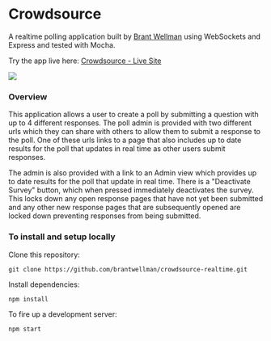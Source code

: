 # Crowdsource

A realtime polling application built by [Brant Wellman](https://github.com/brantwellman) using WebSockets and Express and tested with Mocha.

Try the app live here: [Crowdsource - Live Site](https://shrouded-hollows-82437.herokuapp.com/)

![](http://recordit.co/0NWiY48A6B.gif)

### Overview

This application allows a user to create a poll by submitting a question with up to 4 different responses. The poll admin is provided with two different urls which they can share with others to allow them to submit a response to the poll. One of these urls links to a page that also includes up to date results for the poll that updates in real time as other users submit responses.

The admin is also provided with a link to an Admin view which provides up to date results for the poll that update in real time. There is a "Deactivate Survey" button, which when pressed immediately deactivates the survey. This locks down any open response pages that have not yet been submitted and any other new response pages that are subsequently opened are locked down preventing responses from being submitted.

### To install and setup locally

Clone this repository:

```
git clone https://github.com/brantwellman/crowdsource-realtime.git
```

Install dependencies:

```
npm install
```

To fire up a development server:

```
npm start
```
